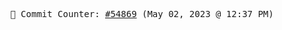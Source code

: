 <p align="center">
    <samp>
        📮 Commit Counter: <a href="https://github.com/Javascript-void0/Javascript-void0/commits/main">#54869</a> (May 02, 2023 @ 12:37 PM)
    </samp>
</p>